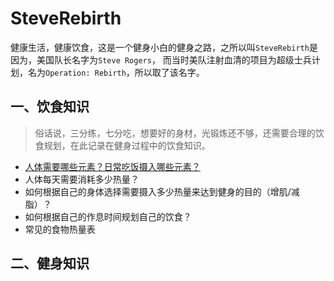 # SteveRebirth
健康生活，健康饮食，这是一个健身小白的健身之路，之所以叫`SteveRebirth`是因为，美国队长名字为`Steve Rogers`，
而当时美队注射血清的项目为超级士兵计划，名为`Operation: Rebirth`，所以取了该名字。

## 一、饮食知识
>俗话说，三分练，七分吃，想要好的身材，光锻炼还不够，还需要合理的饮食规划，在此记录在健身过程中的饮食知识。

* [人体需要哪些元素？日常吃饭摄入哪些元素？](/diet/sectoin_1_1.md)
* 人体每天需要消耗多少热量？
* 如何根据自己的身体选择需要摄入多少热量来达到健身的目的（增肌/减脂）？
* 如何根据自己的作息时间规划自己的饮食？
* 常见的食物热量表

## 二、健身知识
